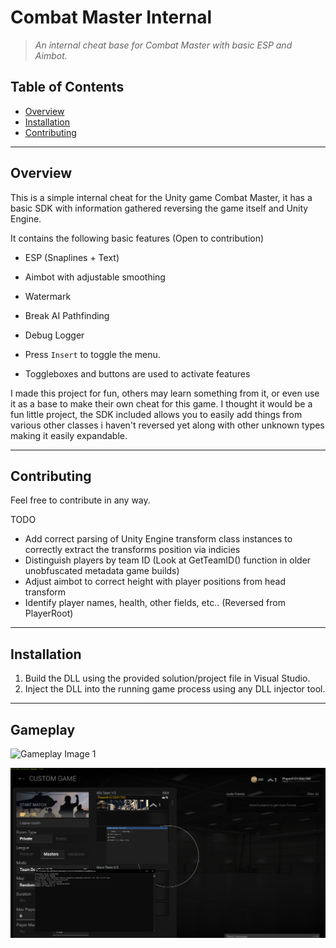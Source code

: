 # Combat Master Internal

> *An internal cheat base for Combat Master with basic ESP and Aimbot.*


## Table of Contents

- [Overview](#overview)  
- [Installation](#installation)   
- [Contributing](#contributing)  

---

## Overview

This is a simple internal cheat for the Unity game Combat Master, it has a basic SDK
with information gathered reversing the game itself and Unity Engine.

It contains the following basic features (Open to contribution)

- ESP (Snaplines + Text)
- Aimbot with adjustable smoothing
- Watermark
- Break AI Pathfinding
- Debug Logger

- Press `Insert` to toggle the menu.  
- Toggleboxes and buttons are used to activate features

I made this project for fun, others may learn something from it, or even use it as a base to make their own cheat for this game. I thought it would be a fun little project, the SDK included allows you to easily add things from various other classes i haven't reversed yet along with other unknown types making it easily expandable.

---

## Contributing

Feel free to contribute in any way.

TODO

- Add correct parsing of Unity Engine transform class instances to correctly extract the transforms position via indicies
- Distinguish players by team ID (Look at GetTeamID() function in older unobfuscated metadata game builds)
- Adjust aimbot to correct height with player positions from head transform
- Identify player names, health, other fields, etc.. (Reversed from PlayerRoot)

---
## Installation

1. Build the DLL using the provided solution/project file in Visual Studio.  
2. Inject the DLL into the running game process using any DLL injector tool.  

---

## Gameplay
![Gameplay Image 1](./assets/gameplay1.png)

![Gameplay Image 2](./assets/gameplay2.png)
